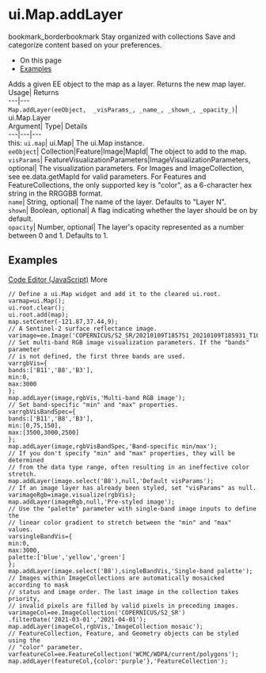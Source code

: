  
#  ui.Map.addLayer 
bookmark_borderbookmark Stay organized with collections  Save and categorize content based on your preferences.
  * On this page
  * [Examples](https://developers.google.com/earth-engine/apidocs/ui-map-addlayer#examples)


Adds a given EE object to the map as a layer. 
Returns the new map layer.
Usage| Returns  
---|---  
`Map.addLayer(eeObject,  _visParams_, _name_, _shown_, _opacity_)`| ui.Map.Layer  
Argument| Type| Details  
---|---|---  
this: `ui.map`| ui.Map| The ui.Map instance.  
`eeObject`| Collection|Feature|Image|MapId| The object to add to the map.  
`visParams`| FeatureVisualizationParameters|ImageVisualizationParameters, optional| The visualization parameters. For Images and ImageCollection, see ee.data.getMapId for valid parameters. For Features and FeatureCollections, the only supported key is "color", as a 6-character hex string in the RRGGBB format.  
`name`| String, optional| The name of the layer. Defaults to "Layer N".  
`shown`| Boolean, optional| A flag indicating whether the layer should be on by default.  
`opacity`| Number, optional| The layer's opacity represented as a number between 0 and 1. Defaults to 1.  
## Examples
[Code Editor (JavaScript)](https://developers.google.com/earth-engine/apidocs/ui-map-addlayer#code-editor-javascript-sample) More
```
// Define a ui.Map widget and add it to the cleared ui.root.
varmap=ui.Map();
ui.root.clear();
ui.root.add(map);
map.setCenter(-121.87,37.44,9);
// A Sentinel-2 surface reflectance image.
varimage=ee.Image('COPERNICUS/S2_SR/20210109T185751_20210109T185931_T10SEG');
// Set multi-band RGB image visualization parameters. If the "bands" parameter
// is not defined, the first three bands are used.
varrgbVis={
bands:['B11','B8','B3'],
min:0,
max:3000
};
map.addLayer(image,rgbVis,'Multi-band RGB image');
// Set band-specific "min" and "max" properties.
varrgbVisBandSpec={
bands:['B11','B8','B3'],
min:[0,75,150],
max:[3500,3000,2500]
};
map.addLayer(image,rgbVisBandSpec,'Band-specific min/max');
// If you don't specify "min" and "max" properties, they will be determined
// from the data type range, often resulting in an ineffective color stretch.
map.addLayer(image.select('B8'),null,'Default visParams');
// If an image layer has already been styled, set "visParams" as null.
varimageRgb=image.visualize(rgbVis);
map.addLayer(imageRgb,null,'Pre-styled image');
// Use the "palette" parameter with single-band image inputs to define the
// linear color gradient to stretch between the "min" and "max" values.
varsingleBandVis={
min:0,
max:3000,
palette:['blue','yellow','green']
};
map.addLayer(image.select('B8'),singleBandVis,'Single-band palette');
// Images within ImageCollections are automatically mosaicked according to mask
// status and image order. The last image in the collection takes priority,
// invalid pixels are filled by valid pixels in preceding images.
varimageCol=ee.ImageCollection('COPERNICUS/S2_SR')
.filterDate('2021-03-01','2021-04-01');
map.addLayer(imageCol,rgbVis,'ImageCollection mosaic');
// FeatureCollection, Feature, and Geometry objects can be styled using the
// "color" parameter.
varfeatureCol=ee.FeatureCollection('WCMC/WDPA/current/polygons');
map.addLayer(featureCol,{color:'purple'},'FeatureCollection');
```

